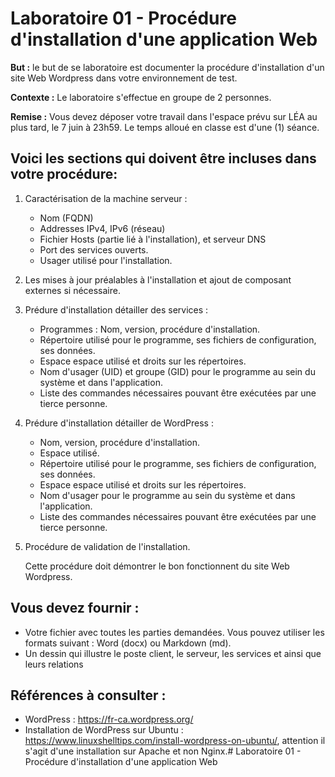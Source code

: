 # Laboratoire 01 - Procédure d'installation d'une application Web

**But :** le but de se laboratoire est documenter la procédure d'installation d'un site Web Wordpress dans votre environnement de test.

**Contexte :** Le laboratoire s'effectue en groupe de 2 personnes.

**Remise :** Vous devez déposer votre travail dans l'espace prévu sur LÉA au plus tard, le 7 juin à 23h59.
Le temps alloué en classe est d'une (1) séance.

## Voici les sections qui doivent être incluses dans votre procédure:

1. Caractérisation de la machine serveur :
   
   - Nom (FQDN)
   - Addresses IPv4, IPv6 (réseau)
   - Fichier Hosts (partie lié à l'installation), et serveur DNS
   - Port des services ouverts.
   - Usager utilisé pour l'installation.

2. Les mises à jour préalables à l'installation et ajout de composant externes si nécessaire.

3. Prédure d'installation détailler des services :
   
   - Programmes : Nom, version, procédure d'installation.
   - Répertoire utilisé pour le programme, ses fichiers de configuration, ses données.
   - Espace espace utilisé et droits sur les répertoires.
   - Nom d'usager (UID) et groupe (GID) pour le programme au sein du système et dans l'application.
   - Liste des commandes nécessaires pouvant être exécutées par une tierce personne.

4. Prédure d'installation détailler de WordPress :
   
   - Nom, version, procédure d'installation.
   - Espace utilisé.
   - Répertoire utilisé pour le programme, ses fichiers de configuration, ses données.
   - Espace espace utilisé et droits sur les répertoires.
   - Nom d'usager pour le programme au sein du système et dans l'application.
   - Liste des commandes nécessaires pouvant être exécutées par une tierce personne.

5. Procédure de validation de l'installation.

   Cette procédure doit démontrer le bon fonctionnent du site Web Wordpress.

## Vous devez fournir :

- Votre fichier avec toutes les parties demandées. Vous pouvez utiliser les formats suivant : Word (docx) ou Markdown (md).
- Un dessin qui illustre le poste client, le serveur, les services et ainsi que leurs relations

## Références à consulter :

- WordPress : https://fr-ca.wordpress.org/
- Installation de WordPress sur Ubuntu : https://www.linuxshelltips.com/install-wordpress-on-ubuntu/, attention il s'agit d'une installation sur Apache et non Nginx.# Laboratoire 01 - Procédure d'installation d'une application Web

